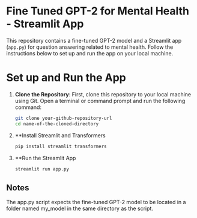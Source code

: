 # Fine Tuned GPT-2 for Mental Health - Streamlit App
This repository contains a fine-tuned GPT-2 model and a Streamlit app (`app.py`) for question answering related to mental health. Follow the instructions below to set up and run the app on your local machine.

# Set up and Run the App
1. **Clone the Repository**: First, clone this repository to your local machine using Git. Open a terminal or command prompt and run the following command:
   ```bash
   git clone your-github-repository-url
   cd name-of-the-cloned-directory

2. **Install Streamlit and Transformers
   ```bash
   pip install streamlit transformers
   
3. **Run the Streamlit App
   ```bash
   streamlit run app.py

## Notes
The app.py script expects the fine-tuned GPT-2 model to be located in a folder named my_model in the same directory as the script.


   
